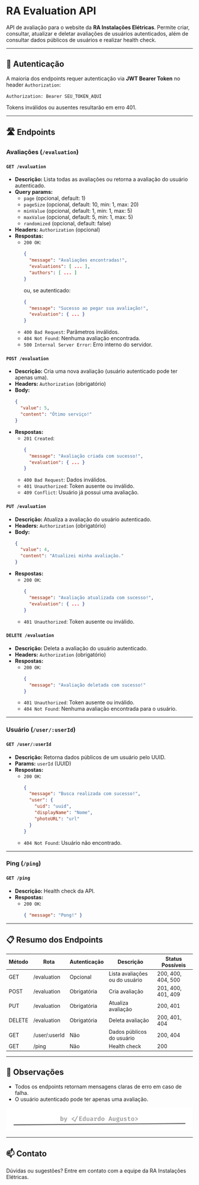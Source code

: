 # RA Evaluation API

API de avaliação para o website da **RA Instalações Elétricas**. Permite criar, consultar, atualizar e deletar avaliações de usuários autenticados, além de consultar dados públicos de usuários e realizar health check.

---

## 🔐 Autenticação

A maioria dos endpoints requer autenticação via **JWT Bearer Token** no header `Authorization`:

```
Authorization: Bearer SEU_TOKEN_AQUI
```

Tokens inválidos ou ausentes resultarão em erro 401.

---

## 🛣️ Endpoints

### Avaliações (`/evaluation`)

#### `GET /evaluation`
- **Descrição:** Lista todas as avaliações ou retorna a avaliação do usuário autenticado.
- **Query params:**
  - `page` (opcional, default: 1)
  - `pageSize` (opcional, default: 10, min: 1, max: 20)
  - `minValue` (opcional, default: 1, min: 1, max: 5)
  - `maxValue` (opcional, default: 5, min: 1, max: 5)
  - `randomized` (opcional, default: false)
- **Headers:** `Authorization` (opcional)
- **Respostas:**
  - `200 OK`:
    ```json
    {
      "message": "Avaliações encontradas!",
      "evaluations": [ ... ],
      "authors": [ ... ]
    }
    ```
    ou, se autenticado:
    ```json
    {
      "message": "Sucesso ao pegar sua avaliação!",
      "evaluation": { ... }
    }
    ```
  - `400 Bad Request`: Parâmetros inválidos.
  - `404 Not Found`: Nenhuma avaliação encontrada.
  - `500 Internal Server Error`: Erro interno do servidor.

#### `POST /evaluation`
- **Descrição:** Cria uma nova avaliação (usuário autenticado pode ter apenas uma).
- **Headers:** `Authorization` (obrigatório)
- **Body:**
    ```json
    {
      "value": 5,
      "content": "Ótimo serviço!"
    }
    ```
- **Respostas:**
  - `201 Created`:
    ```json
    {
      "message": "Avaliação criada com sucesso!",
      "evaluation": { ... }
    }
    ```
  - `400 Bad Request`: Dados inválidos.
  - `401 Unauthorized`: Token ausente ou inválido.
  - `409 Conflict`: Usuário já possui uma avaliação.

#### `PUT /evaluation`
- **Descrição:** Atualiza a avaliação do usuário autenticado.
- **Headers:** `Authorization` (obrigatório)
- **Body:**
    ```json
    {
      "value": 4,
      "content": "Atualizei minha avaliação."
    }
    ```
- **Respostas:**
  - `200 OK`:
    ```json
    {
      "message": "Avaliação atualizada com sucesso!",
      "evaluation": { ... }
    }
    ```
  - `401 Unauthorized`: Token ausente ou inválido.

#### `DELETE /evaluation`
- **Descrição:** Deleta a avaliação do usuário autenticado.
- **Headers:** `Authorization` (obrigatório)
- **Respostas:**
  - `200 OK`:
    ```json
    {
      "message": "Avaliação deletada com sucesso!"
    }
    ```
  - `401 Unauthorized`: Token ausente ou inválido.
  - `404 Not Found`: Nenhuma avaliação encontrada para o usuário.

---

### Usuário (`/user/:userId`)

#### `GET /user/:userId`
- **Descrição:** Retorna dados públicos de um usuário pelo UUID.
- **Params:** `userId` (UUID)
- **Respostas:**
  - `200 OK`:
    ```json
    {
      "message": "Busca realizada com sucesso!",
      "user": {
        "uid": "uuid",
        "displayName": "Nome",
        "photoURL": "url"
      }
    }
    ```
  - `404 Not Found`: Usuário não encontrado.

---

### Ping (`/ping`)

#### `GET /ping`
- **Descrição:** Health check da API.
- **Respostas:**
  - `200 OK`:
    ```json
    { "message": "Pong!" }
    ```

---

## 📋 Resumo dos Endpoints

| Método | Rota                  | Autenticação | Descrição                        | Status Possíveis                      |
|--------|-----------------------|--------------|----------------------------------|---------------------------------------|
| GET    | /evaluation           | Opcional     | Lista avaliações ou do usuário   | 200, 400, 404, 500                    |
| POST   | /evaluation           | Obrigatória  | Cria avaliação                   | 201, 400, 401, 409                    |
| PUT    | /evaluation           | Obrigatória  | Atualiza avaliação               | 200, 401                              |
| DELETE | /evaluation           | Obrigatória  | Deleta avaliação                 | 200, 401, 404                         |
| GET    | /user/:userId         | Não          | Dados públicos do usuário        | 200, 404                              |
| GET    | /ping                 | Não          | Health check                     | 200                                   |

---

## 📝 Observações

- Todos os endpoints retornam mensagens claras de erro em caso de falha.
- O usuário autenticado pode ter apenas uma avaliação.

<p align="center"><a href="https://github.com/d3veduardo"><img src="https://github.com/D3vEduardo/D3vEduardo/blob/main/github_readme.png?raw=true" /></a></p>

---

## 📫 Contato

Dúvidas ou sugestões? Entre em contato com a equipe da RA Instalações Elétricas.
